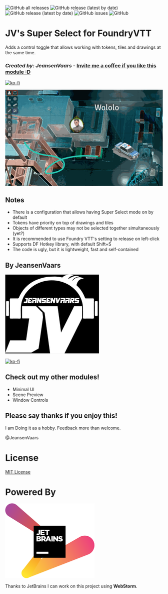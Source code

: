 ![GitHub all releases](https://img.shields.io/github/downloads/saif-ellafi/foundryvtt-super-select/total?logo=GitHub) ![GitHub release (latest by date)](https://img.shields.io/github/downloads/saif-ellafi/foundryvtt-super-select/latest/total) ![GitHub release (latest by date)](https://img.shields.io/github/v/release/saif-ellafi/foundryvtt-super-select) ![GitHub issues](https://img.shields.io/github/issues-raw/saif-ellafi/foundryvtt-super-select) ![GitHub](https://img.shields.io/github/license/saif-ellafi/foundryvtt-super-select)
# JV's Super Select for FoundryVTT
Adds a control toggle that allows working with tokens, tiles and drawings at the same time.

### _Created by: JeansenVaars_ - [Invite me a coffee if you like this module :D](https://ko-fi.com/jeansenvaars)
[![ko-fi](https://ko-fi.com/img/githubbutton_sm.svg)](https://ko-fi.com/V7V14D3AH)

![Example GIF](./example-1.gif)

## Notes
* There is a configuration that allows having Super Select mode on by default
* Tokens have priority on top of drawings and tiles
* Objects of different types may not be selected together simultaneously (yet?)
* It is recommended to use Foundry VTT's setting to release on left-click
* Supports DF Hotkey library, with default Shift+S
* The code is ugly, but it is lightweight, fast and self-contained

## By JeansenVaars
![JVLogo](logo-small-black.png)

[![ko-fi](https://ko-fi.com/img/githubbutton_sm.svg)](https://ko-fi.com/V7V14D3AH)

## Check out my other modules!
* Minimal UI
* Scene Preview
* Window Controls

## Please say thanks if you enjoy this!
I am Doing it as a hobby. Feedback more than welcome.

@JeansenVaars

# License
[MIT License](./LICENSE.md)

# Powered By
[![JetBrains](./jetbrains.svg)](https://www.jetbrains.com)

Thanks to JetBrains I can work on this project using **WebStorm**.
